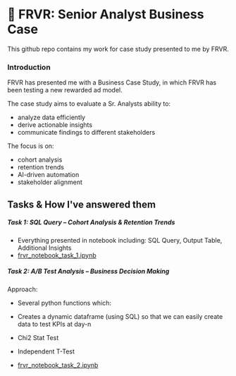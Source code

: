 # 🎯 FRVR: Senior Analyst Business Case

This github repo contains my work for case study presented to me by FRVR.

### Introduction

FRVR has presented me with a Business Case Study, in which FRVR has been testing a new rewarded ad model.

The case study aims to evaluate a Sr. Analysts ability to:
- analyze data efficiently
- derive actionable insights
- communicate findings to different stakeholders

The focus is on:
- cohort analysis
- retention trends
- AI-driven automation
- stakeholder alignment

## Tasks & How I've answered them

##### Task 1: SQL Query – Cohort Analysis & Retention Trends

- Everything presented in notebook including: SQL Query, Output Table, Additional Insights
- [frvr_notebook_task_1.ipynb](https://github.com/maxbenjs/frvr/blob/main/frvr_notebook_task_1.ipynb)


##### Task 2: A/B Test Analysis – Business Decision Making

Approach:
- Several python functions which:
-   Creates a dynamic dataframe (using SQL) so that we can easily create data to test KPIs at day-n
-   Chi2 Stat Test
-   Independent T-Test

- [frvr_notebook_task_2.ipynb](https://github.com/maxbenjs/frvr/blob/main/frvr_notebook_task_2.ipynb)
